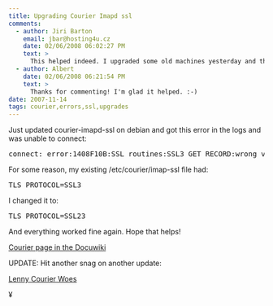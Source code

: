 ```yaml
---
title: Upgrading Courier Imapd ssl
comments:
  - author: Jiri Barton
    email: jbar@hosting4u.cz
    date: 02/06/2008 06:02:27 PM
    text: >
      This helped indeed. I upgraded some old machines yesterday and that is what happened. I see your page is kind of old but the advice is still valid - for me. Problem solved!
  - author: Albert
    date: 02/06/2008 06:21:54 PM
    text: >
      Thanks for commenting! I'm glad it helped. :-)
date: 2007-11-14
tags: courier,errors,ssl,upgrades
---
```

<span style="display: inline;">

Just updated courier-imapd-ssl on debian and got this error in the logs and was unable to connect:

<pre class="sh_sh">
connect: error:1408F10B:SSL routines:SSL3_GET_RECORD:wrong version number
</pre>

For some reason, my existing /etc/courier/imap-ssl file had:

<pre class="sh_sh">
TLS_PROTOCOL=SSL3
</pre>

I changed it to:

<pre class="sh_sh">
TLS_PROTOCOL=SSL23
</pre>

And everything worked fine again. Hope that helps!

<a href="http://www.savonix.com/wiki/Courier">Courier page in the Docuwiki</a>

UPDATE: Hit another snag on another update:

<a href="http://www.docunext.com/2008/04/lenny-courier-woes/">Lenny Courier Woes</a>

¥

